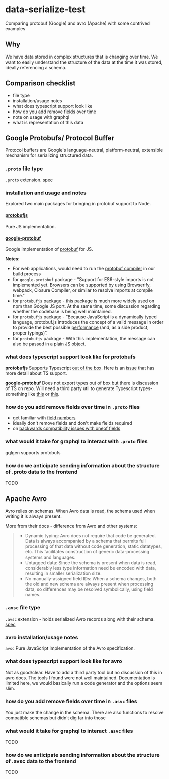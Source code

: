 # data-serialize-test

Comparing protobuf (Google) and avro (Apache) with some contrived examples

## Why

We have data stored in complex structures that is changing over time. We want to easily understand the structure of the data at the time it was stored, ideally referencing a schema.

## Comparison checklist

- file type
- installation/usage notes
- what does typescript support look like
- how do you add remove fields over time
- note on usage with graphql
- what is representation of this data

## Google Protobufs/ Protocol Buffer

Protocol buffers are Google's language-neutral, platform-neutral, extensible mechanism for serializing structured data.

### `.proto` file type

`.proto` extension. [spec](https://developers.google.com/protocol-buffers/docs/proto3)

### installation and usage and notes

Explored two main packages for bringing in protobuf support to Node.

#### [protobufjs](https://www.npmjs.com/package/protobufjs)

Pure JS implementation.

#### [google-protobuf](https://www.npmjs.com/package/google-protobuf)

Google implementation of [protobuf](https://github.com/protocolbuffers/protobuf/tree/master/js) for JS.

**Notes:**

- For web applications, would need to run the [protobuf compiler](https://github.com/protocolbuffers/protobuf#protocol-compiler-installation) in our build process
- for `google-protobuf` package - "Support for ES6-style imports is not implemented yet. Browsers can be supported by using Browserify, webpack, Closure Compiler, or similar to resolve imports at compile time."
- for `protobufjs` package - this package is much more widely used on npm than Google JS port. At the same time, some discussion regarding whether the codebase is being well maintained.
- for `protobufjs` package - ”Because JavaScript is a dynamically typed language, protobuf.js introduces the concept of a valid message in order to provide the best possible [performance](https://github.com/protobufjs/protobuf.js/#performance) (and, as a side product, proper typings)”.
- for `protobufjs` package - With this implementation, the message can also be passed in a plain JS object.

### what does typescript support look like for protobufs

**protobufjs**
Supports Typescript [out of the box](https://github.com/protobufjs/protobuf.js/#usage-with-typescript). Here is an [issue](https://github.com/protobufjs/protobuf.js/issues/1327) that has more detail about TS support.

**google-protobuf**
Does not export types out of box but there is discussion of TS on repo. Will need a third party util to generate Typescript types- something like [this](https://github.com/thesayyn/protoc-gen-ts) or [this](https://github.com/improbable-eng/ts-protoc-gen#readme).

### how do you add remove fields over time in `.proto` files

- get familiar with [field numbers](https://developers.google.com/protocol-buffers/docs/proto3#assigning_field_numbers)
- ideally don't remove fields and don't make fields required
- on [backwards compatibility issues with oneof fields](https://developers.google.com/protocol-buffers/docs/proto3#backwards-compatibility_issues)

### what would it take for graphql to interact with `.proto` files

gqlgen supports protobufs

### how do we anticipate sending information about the structure of .proto data to the frontend

TODO

## Apache Avro

Avro relies on schemas. When Avro data is read, the schema used when writing it is always present.

More from their docs - difference from Avro and other systems:

> - Dynamic typing: Avro does not require that code be generated. Data is always accompanied by a schema that permits full processing of that data without code generation, static datatypes, etc. This facilitates construction of generic data-processing systems and languages.
> - Untagged data: Since the schema is present when data is read, considerably less type information need be encoded with data, resulting in smaller serialization size.
> - No manually-assigned field IDs: When a schema changes, both the old and new schema are always present when processing data, so differences may be resolved symbolically, using field names.

### `.avsc` file type

`.avsc` extension - holds serialized Avro records along with their schema. [spec](https://avro.apache.org/docs/current/spec.html#Object+Container+Files)

### avro installation/usage notes

`avsc`
Pure JavaScript implementation of the Avro specification.

### what does typescript support look like for avro

Not as good/clear. Have to add a third party tool but no discussion of this in avro docs. The tools I found were not well maintained. Documentation is limited here, we would basically run a code generator and the options seem slim.

### how do you add remove fields over time in `.asvc` files

You just make the change in the schema. There are also functions to resolve compatible schemas but didn’t dig far into those

### what would it take for graphql to interact `.asvc` files

TODO

### how do we anticipate sending information about the structure of .avsc data to the frontend

TODO
